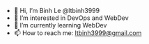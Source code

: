 - 👋 Hi, I’m Binh Le @ltbinh3999
- 👀 I’m interested in DevOps and WebDev
- 🌱 I’m currently learning WebDev
- 📫 How to reach me: ltbinh3999@gmail.com

<!---
ltbinh3999/ltbinh3999 is a ✨ special ✨ repository because its `README.md` (this file) appears on your GitHub profile.
You can click the Preview link to take a look at your changes.
--->
